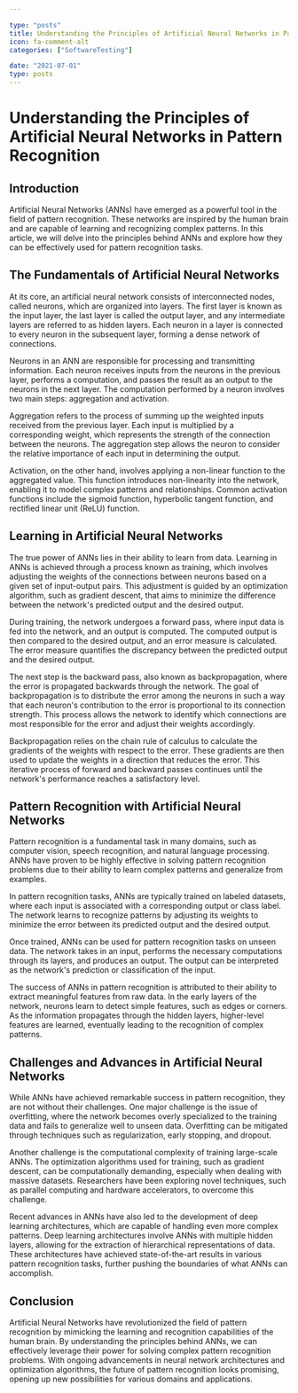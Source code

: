 ```yaml
---

type: "posts"
title: Understanding the Principles of Artificial Neural Networks in Pattern Recognition
icon: fa-comment-alt
categories: ["SoftwareTesting"]

date: "2021-07-01"
type: posts
---
```





# Understanding the Principles of Artificial Neural Networks in Pattern Recognition

## Introduction

Artificial Neural Networks (ANNs) have emerged as a powerful tool in the field of pattern recognition. These networks are inspired by the human brain and are capable of learning and recognizing complex patterns. In this article, we will delve into the principles behind ANNs and explore how they can be effectively used for pattern recognition tasks.

## The Fundamentals of Artificial Neural Networks

At its core, an artificial neural network consists of interconnected nodes, called neurons, which are organized into layers. The first layer is known as the input layer, the last layer is called the output layer, and any intermediate layers are referred to as hidden layers. Each neuron in a layer is connected to every neuron in the subsequent layer, forming a dense network of connections.

Neurons in an ANN are responsible for processing and transmitting information. Each neuron receives inputs from the neurons in the previous layer, performs a computation, and passes the result as an output to the neurons in the next layer. The computation performed by a neuron involves two main steps: aggregation and activation.

Aggregation refers to the process of summing up the weighted inputs received from the previous layer. Each input is multiplied by a corresponding weight, which represents the strength of the connection between the neurons. The aggregation step allows the neuron to consider the relative importance of each input in determining the output.

Activation, on the other hand, involves applying a non-linear function to the aggregated value. This function introduces non-linearity into the network, enabling it to model complex patterns and relationships. Common activation functions include the sigmoid function, hyperbolic tangent function, and rectified linear unit (ReLU) function.

## Learning in Artificial Neural Networks

The true power of ANNs lies in their ability to learn from data. Learning in ANNs is achieved through a process known as training, which involves adjusting the weights of the connections between neurons based on a given set of input-output pairs. This adjustment is guided by an optimization algorithm, such as gradient descent, that aims to minimize the difference between the network's predicted output and the desired output.

During training, the network undergoes a forward pass, where input data is fed into the network, and an output is computed. The computed output is then compared to the desired output, and an error measure is calculated. The error measure quantifies the discrepancy between the predicted output and the desired output.

The next step is the backward pass, also known as backpropagation, where the error is propagated backwards through the network. The goal of backpropagation is to distribute the error among the neurons in such a way that each neuron's contribution to the error is proportional to its connection strength. This process allows the network to identify which connections are most responsible for the error and adjust their weights accordingly.

Backpropagation relies on the chain rule of calculus to calculate the gradients of the weights with respect to the error. These gradients are then used to update the weights in a direction that reduces the error. This iterative process of forward and backward passes continues until the network's performance reaches a satisfactory level.

## Pattern Recognition with Artificial Neural Networks

Pattern recognition is a fundamental task in many domains, such as computer vision, speech recognition, and natural language processing. ANNs have proven to be highly effective in solving pattern recognition problems due to their ability to learn complex patterns and generalize from examples.

In pattern recognition tasks, ANNs are typically trained on labeled datasets, where each input is associated with a corresponding output or class label. The network learns to recognize patterns by adjusting its weights to minimize the error between its predicted output and the desired output.

Once trained, ANNs can be used for pattern recognition tasks on unseen data. The network takes in an input, performs the necessary computations through its layers, and produces an output. The output can be interpreted as the network's prediction or classification of the input.

The success of ANNs in pattern recognition is attributed to their ability to extract meaningful features from raw data. In the early layers of the network, neurons learn to detect simple features, such as edges or corners. As the information propagates through the hidden layers, higher-level features are learned, eventually leading to the recognition of complex patterns.

## Challenges and Advances in Artificial Neural Networks

While ANNs have achieved remarkable success in pattern recognition, they are not without their challenges. One major challenge is the issue of overfitting, where the network becomes overly specialized to the training data and fails to generalize well to unseen data. Overfitting can be mitigated through techniques such as regularization, early stopping, and dropout.

Another challenge is the computational complexity of training large-scale ANNs. The optimization algorithms used for training, such as gradient descent, can be computationally demanding, especially when dealing with massive datasets. Researchers have been exploring novel techniques, such as parallel computing and hardware accelerators, to overcome this challenge.

Recent advances in ANNs have also led to the development of deep learning architectures, which are capable of handling even more complex patterns. Deep learning architectures involve ANNs with multiple hidden layers, allowing for the extraction of hierarchical representations of data. These architectures have achieved state-of-the-art results in various pattern recognition tasks, further pushing the boundaries of what ANNs can accomplish.

## Conclusion

Artificial Neural Networks have revolutionized the field of pattern recognition by mimicking the learning and recognition capabilities of the human brain. By understanding the principles behind ANNs, we can effectively leverage their power for solving complex pattern recognition problems. With ongoing advancements in neural network architectures and optimization algorithms, the future of pattern recognition looks promising, opening up new possibilities for various domains and applications.